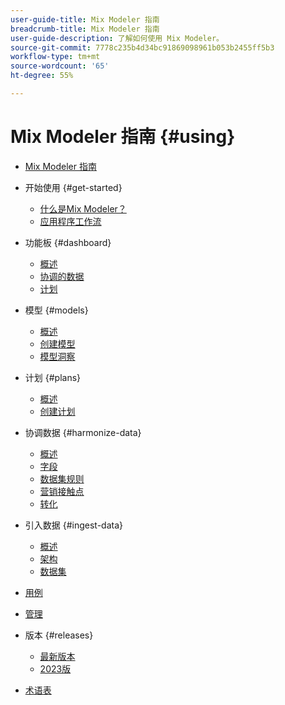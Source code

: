 ```yaml
---
user-guide-title: Mix Modeler 指南
breadcrumb-title: Mix Modeler 指南
user-guide-description: 了解如何使用 Mix Modeler。
source-git-commit: 7778c235b4d34bc91869098961b053b2455ff5b3
workflow-type: tm+mt
source-wordcount: '65'
ht-degree: 55%

---
```



# Mix Modeler 指南 {#using}

+ [Mix Modeler 指南](overview.md)

+ 开始使用 {#get-started}
   + [什么是Mix Modeler？](get-started/about.md)
   + [应用程序工作流](get-started/workflow.md)

+ 功能板 {#dashboard}
   + [概述](dashboard/overview.md)
   + [协调的数据](dashboard/harmonized-data.md)
   + [计划](dashboard/plans.md)

+ 模型 {#models}
   + [概述](models/overview.md)
   + [创建模型](models/create.md)
   + [模型洞察](models/insights.md)

+ 计划 {#plans}
   + [概述](plans/overview.md)
   + [创建计划](plans/create.md)

+ 协调数据 {#harmonize-data}
   + [概述](harmonize-data/overview.md)
   + [字段](harmonize-data/fields.md)
   + [数据集规则](harmonize-data/dataset-rules.md)
   + [营销接触点](harmonize-data/marketing-touchpoints.md)
   + [转化](harmonize-data/conversions.md)

+ 引入数据 {#ingest-data}
   + [概述](ingest-data/overview.md)
   + [架构](ingest-data/schemas.md)
   + [数据集](ingest-data/datasets.md)

+ [用例](use-cases.md)

+ [管理](administration.md)

+ 版本 {#releases}
   + [最新版本](releases/latest.md)
   + [2023版](releases/2023.md)

+ [术语表](glossary.md)


